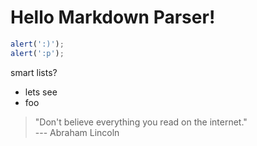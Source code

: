 # Hello Markdown Parser!

```javascript
alert(':)');
alert(':p');
```

smart lists?
- lets see
- foo

> "Don't believe everything you read on the internet."  
> --- Abraham Lincoln

